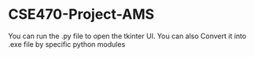 # CSE470-Project-AMS

You can run the .py file to open the tkinter UI.
You can also Convert it into .exe file by specific python modules
